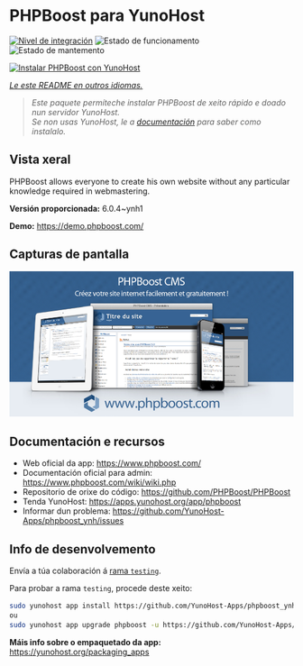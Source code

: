 <!--
NOTA: Este README foi creado automáticamente por <https://github.com/YunoHost/apps/tree/master/tools/readme_generator>
NON debe editarse manualmente.
-->

# PHPBoost para YunoHost

[![Nivel de integración](https://apps.yunohost.org/badge/integration/phpboost)](https://ci-apps.yunohost.org/ci/apps/phpboost/)
![Estado de funcionamento](https://apps.yunohost.org/badge/state/phpboost)
![Estado de mantemento](https://apps.yunohost.org/badge/maintained/phpboost)

[![Instalar PHPBoost con YunoHost](https://install-app.yunohost.org/install-with-yunohost.svg)](https://install-app.yunohost.org/?app=phpboost)

*[Le este README en outros idiomas.](./ALL_README.md)*

> *Este paquete permíteche instalar PHPBoost de xeito rápido e doado nun servidor YunoHost.*  
> *Se non usas YunoHost, le a [documentación](https://yunohost.org/install) para saber como instalalo.*

## Vista xeral

PHPBoost allows everyone to create his own website without any particular knowledge required in webmastering.

**Versión proporcionada:** 6.0.4~ynh1

**Demo:** <https://demo.phpboost.com/>

## Capturas de pantalla

![Captura de pantalla de PHPBoost](./doc/screenshots/screenshot.png)

## Documentación e recursos

- Web oficial da app: <https://www.phpboost.com/>
- Documentación oficial para admin: <https://www.phpboost.com/wiki/wiki.php>
- Repositorio de orixe do código: <https://github.com/PHPBoost/PHPBoost>
- Tenda YunoHost: <https://apps.yunohost.org/app/phpboost>
- Informar dun problema: <https://github.com/YunoHost-Apps/phpboost_ynh/issues>

## Info de desenvolvemento

Envía a túa colaboración á [rama `testing`](https://github.com/YunoHost-Apps/phpboost_ynh/tree/testing).

Para probar a rama `testing`, procede deste xeito:

```bash
sudo yunohost app install https://github.com/YunoHost-Apps/phpboost_ynh/tree/testing --debug
ou
sudo yunohost app upgrade phpboost -u https://github.com/YunoHost-Apps/phpboost_ynh/tree/testing --debug
```

**Máis info sobre o empaquetado da app:** <https://yunohost.org/packaging_apps>
